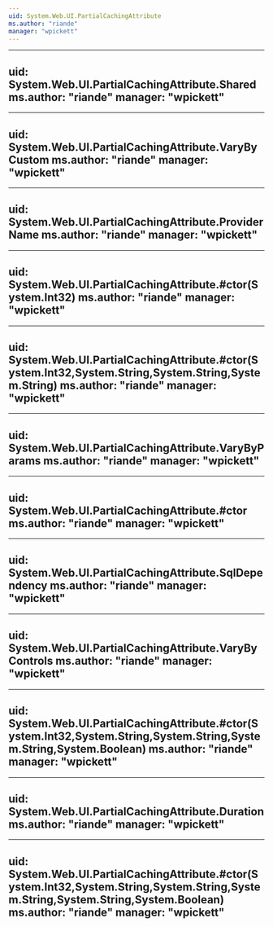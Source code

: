 ```yaml
---
uid: System.Web.UI.PartialCachingAttribute
ms.author: "riande"
manager: "wpickett"
---
```


---
uid: System.Web.UI.PartialCachingAttribute.Shared
ms.author: "riande"
manager: "wpickett"
---

---
uid: System.Web.UI.PartialCachingAttribute.VaryByCustom
ms.author: "riande"
manager: "wpickett"
---

---
uid: System.Web.UI.PartialCachingAttribute.ProviderName
ms.author: "riande"
manager: "wpickett"
---

---
uid: System.Web.UI.PartialCachingAttribute.#ctor(System.Int32)
ms.author: "riande"
manager: "wpickett"
---

---
uid: System.Web.UI.PartialCachingAttribute.#ctor(System.Int32,System.String,System.String,System.String)
ms.author: "riande"
manager: "wpickett"
---

---
uid: System.Web.UI.PartialCachingAttribute.VaryByParams
ms.author: "riande"
manager: "wpickett"
---

---
uid: System.Web.UI.PartialCachingAttribute.#ctor
ms.author: "riande"
manager: "wpickett"
---

---
uid: System.Web.UI.PartialCachingAttribute.SqlDependency
ms.author: "riande"
manager: "wpickett"
---

---
uid: System.Web.UI.PartialCachingAttribute.VaryByControls
ms.author: "riande"
manager: "wpickett"
---

---
uid: System.Web.UI.PartialCachingAttribute.#ctor(System.Int32,System.String,System.String,System.String,System.Boolean)
ms.author: "riande"
manager: "wpickett"
---

---
uid: System.Web.UI.PartialCachingAttribute.Duration
ms.author: "riande"
manager: "wpickett"
---

---
uid: System.Web.UI.PartialCachingAttribute.#ctor(System.Int32,System.String,System.String,System.String,System.String,System.Boolean)
ms.author: "riande"
manager: "wpickett"
---
